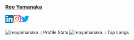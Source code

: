 ### [Reo Yamanaka](https://www.reo-yk.com)

<a href="https://www.linkedin.com/in/reo-yamanaka-7a2289119/" target="_blank">
  <img align="left" width="26px" src="icon/Linkedin.svg" />
</a>
<a href="https://www.instagram.com/o_reo807/" target="_blank">
  <img align="left" width="24px" src="icon/Instagram.svg" />
</a>
<a href="https://twitter.com/YamanakaReo" target="_blank">
  <img align="left" width="26px" src="icon/Twitter.svg" />
</a>
<br>
<br>

<p align="left">
  <img heigth="195" src="https://github-readme-stats.vercel.app/api?username=reoyamanaka&show_icons=true&theme=synthwave" alt="reoyamanaka :: Profile Stats" />
  <img height="195" src="https://github-readme-stats.vercel.app/api/top-langs/?username=reoyamanaka&langs_count=10&theme=synthwave&layout=compact" alt="reoyamanaka :: Top Langs" />
</p